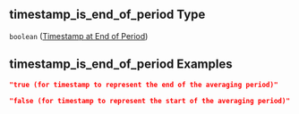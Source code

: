 ## timestamp_is_end_of_period Type

`boolean` ([Timestamp at End of Period](iea43\_wra_data_model-properties-measurement-location-measurement-location-properties-logger-configuration-logger-configuration-properties-timestamp-at-end-of-period.md))

## timestamp_is_end_of_period Examples

```json
"true (for timestamp to represent the end of the averaging period)"
```

```json
"false (for timestamp to represent the start of the averaging period)"
```
